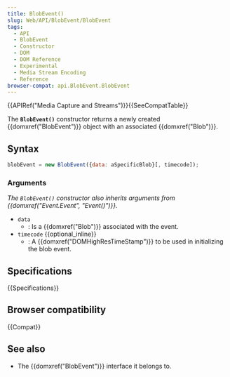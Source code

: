 ```yaml
---
title: BlobEvent()
slug: Web/API/BlobEvent/BlobEvent
tags:
  - API
  - BlobEvent
  - Constructor
  - DOM
  - DOM Reference
  - Experimental
  - Media Stream Encoding
  - Reference
browser-compat: api.BlobEvent.BlobEvent
---
```

{{APIRef("Media Capture and Streams")}}{{SeeCompatTable}}

The **`BlobEvent()`** constructor returns a newly created
{{domxref("BlobEvent")}} object with an associated {{domxref("Blob")}}.

## Syntax

```js
blobEvent = new BlobEvent({data: aSpecificBlob}[, timecode]);
```

### Arguments

_The `BlobEvent()` constructor also inherits arguments from
{{domxref("Event.Event", "Event()")}}._

- `data`
  - : Is a {{domxref("Blob")}} associated with the event.
- `timecode` {{optional_inline}}
  - : A {{domxref("DOMHighResTimeStamp")}} to be used in initializing the blob event.

## Specifications

{{Specifications}}

## Browser compatibility

{{Compat}}

## See also

- The {{domxref("BlobEvent")}} interface it belongs to.
